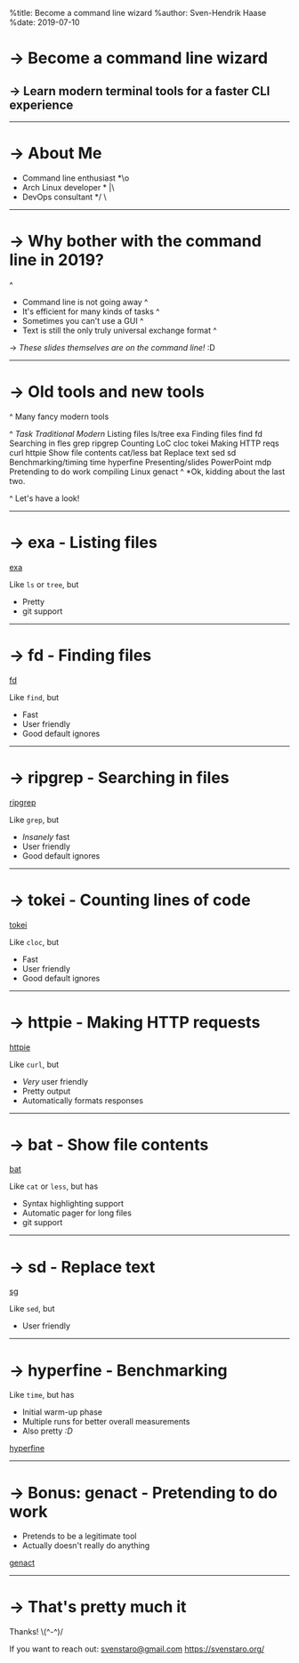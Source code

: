%title: Become a command line wizard
%author: Sven-Hendrik Haase
%date: 2019-07-10

-> Become a command line wizard
===============================

-> Learn modern terminal tools for a faster CLI experience
----------------------------------------------------------

---

-> About Me
===========

* Command line enthusiast   *\\o
* Arch Linux developer      * |\\
* DevOps consultant         */ \\

---

-> Why bother with the command line in 2019?
============================================

^
* Command line is not going away
^
* It's efficient for many kinds of tasks
^
* Sometimes you can't use a GUI
^
* Text is still the only truly universal exchange format
^

-> *These slides themselves are on the command line!* :D

---

-> Old tools and new tools
==========================

^
Many fancy modern tools

^
_*Task                    Traditional     Modern*_
Listing files           ls/tree         exa
Finding files           find            fd
Searching in fles       grep            ripgrep
Counting LoC            cloc            tokei
Making HTTP reqs        curl            httpie
Show file contents      cat/less        bat
Replace text            sed             sd
Benchmarking/timing     time            hyperfine
Presenting/slides       PowerPoint      mdp
Pretending to do work   compiling Linux genact
^
*Ok, kidding about the last two.

^
Let's have a look!

---

-> exa - Listing files
======================

[exa](https://github.com/ogham/exa)

Like `ls` or `tree`, but
* Pretty
* git support

---

-> fd - Finding files
=====================

[fd](https://github.com/sharkdp/fd)

Like `find`, but
* Fast
* User friendly
* Good default ignores

---

-> ripgrep - Searching in files
===============================

[ripgrep](https://github.com/BurntSushi/ripgrep)

Like `grep`, but
* *Insanely* fast
* User friendly
* Good default ignores

---

-> tokei - Counting lines of code
=================================

[tokei](https://github.com/XAMPPRocky/tokei)

Like `cloc`, but
* Fast
* User friendly
* Good default ignores

---

-> httpie - Making HTTP requests
================================

[httpie](https://httpie.org/)

Like `curl`, but
* *Very* user friendly
* Pretty output
* Automatically formats responses

---

-> bat - Show file contents
===========================

[bat](https://github.com/sharkdp/bat)

Like `cat` or `less`, but has
* Syntax highlighting support
* Automatic pager for long files
* git support

---

-> sd - Replace text
====================

[sg](https://github.com/chmln/sd)

Like `sed`, but
* User friendly

---

-> hyperfine - Benchmarking
===========================

Like `time`, but has
* Initial warm-up phase
* Multiple runs for better overall measurements
* Also pretty *:D*

[hyperfine](https://github.com/sharkdp/hyperfine)

---

-> Bonus: genact - Pretending to do work
========================================

* Pretends to be a legitimate tool
* Actually doesn't really do anything

[genact](https://github.com/svenstaro/genact)

---

-> That's pretty much it
========================

Thanks! \\(^-^)/

If you want to reach out:
svenstaro@gmail.com
https://svenstaro.org/
